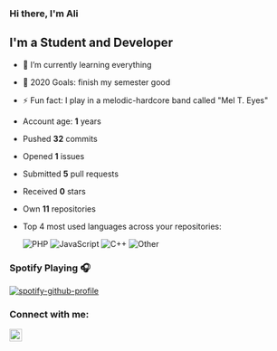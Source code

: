 ### Hi there, I'm Ali


## I'm a Student and Developer

- 🌱 I’m currently learning everything
- 🥅 2020 Goals: finish my semester good
- ⚡ Fun fact: I play in a melodic-hardcore band called "Mel T. Eyes"
- Account age: **1** years
  
- Pushed **32** commits
  
- Opened **1** issues
  
- Submitted **5** pull requests
  
- Received **0** stars
  
-  Own **11** repositories
  
- Top 4 most used languages across your repositories:
  
    ![PHP](https://img.shields.io/static/v1?style=flat-square&label=%E2%A0%80&color=555&labelColor=%234F5D95&message=PHP%EF%B8%B129.8%25)
    ![JavaScript](https://img.shields.io/static/v1?style=flat-square&label=%E2%A0%80&color=555&labelColor=%23f1e05a&message=JavaScript%EF%B8%B121%25)
    ![C++](https://img.shields.io/static/v1?style=flat-square&label=%E2%A0%80&color=555&labelColor=%23f34b7d&message=C%2B%2B%EF%B8%B119.7%25)
    ![Other](https://img.shields.io/static/v1?style=flat-square&label=%E2%A0%80&color=555&labelColor=%23ededed&message=Other%EF%B8%B129.3%25)
  
### Spotify Playing 🎧

[![spotify-github-profile](https://spotify-github-profile.vercel.app/api/view?uid=1171564581&cover_image=true&theme=default)](https://spotify-github-profile.vercel.app/api/view?uid=1171564581&redirect=true)

### Connect with me:

[<img align="left" alt="alioergey | LinkedIn" width="22px" src="https://cdn.jsdelivr.net/npm/simple-icons@v3/icons/linkedin.svg" />][linkedin]


[linkedin]: https://www.linkedin.com/in/ali-%C3%B6rgey/


